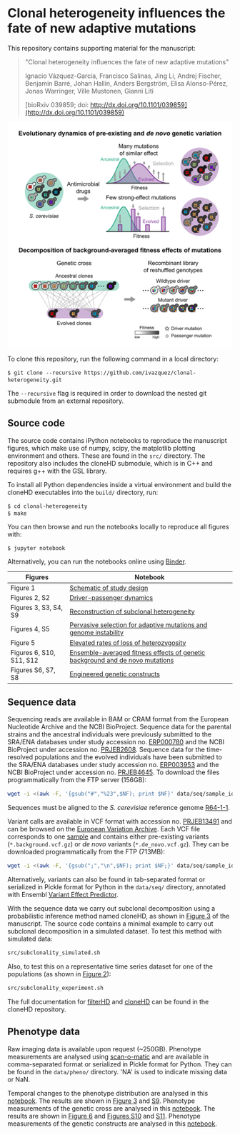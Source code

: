 # Clonal heterogeneity influences the fate of new adaptive mutations

This repository contains supporting material for the manuscript:

> "Clonal heterogeneity influences the fate of new adaptive mutations"
>
> Ignacio Vázquez-García, Francisco Salinas, Jing Li, Andrej Fischer, Benjamin Barré, Johan Hallin, Anders Bergström, Elisa Alonso-Pérez, Jonas Warringer, Ville Mustonen, Gianni Liti
>
> [bioRxiv 039859; doi: http://dx.doi.org/10.1101/039859](http://dx.doi.org/10.1101/039859)

<p align="center">
  <img src="https://github.com/ivazquez/clonal-heterogeneity/blob/master/manuscript/main/figures/graphical-abstract/graphical_abstract_publication.png?raw=true" alt="Graphical abstract"/>
</p>

To clone this repository, run the following command in a local directory:

    $ git clone --recursive https://github.com/ivazquez/clonal-heterogeneity.git

The `--recursive` flag is required in order to download the nested git submodule from an external repository.

## Source code

The source code contains iPython notebooks to reproduce the manuscript figures, which make use of numpy, scipy, the matplotlib plotting environment
and others. These are found in the `src/` directory. The repository also includes the cloneHD submodule, which is in C++ and requires g++ with the GSL library.

To install all Python dependencies inside a virtual environment and build the cloneHD executables into the `build/` directory, run:

    $ cd clonal-heterogeneity
    $ make

You can then browse and run the notebooks locally to reproduce all figures with:

    $ jupyter notebook

Alternatively, you can run the notebooks online using [Binder](http://mybinder.org/repo/ivazquez/clonal-heterogeneity).

| Figures | Notebook |
| ------- | -------- |
| Figure 1 | [Schematic of study design](src/figure1.ipynb) |
| Figures 2, S2 | [Driver-passenger dynamics](src/figure2.ipynb) |
| Figures 3, S3, S4, S9 | [Reconstruction of subclonal heterogeneity](src/figure3.ipynb) |
| Figures 4, S5 | [Pervasive selection for adaptive mutations and genome instability](src/figure4.ipynb) |
| Figure 5 | [Elevated rates of loss of heterozygosity](src/figure5.ipynb) |
| Figures 6, S10, S11, S12 | [Ensemble-averaged fitness effects of genetic background and de novo mutations](src/figure6.ipynb)|
| Figures S6, S7, S8 | [Engineered genetic constructs](src/supp_figure_pheno_constructs.ipynb)|

## Sequence data
Sequencing reads are available in BAM or CRAM format from the European Nucleotide Archive and the NCBI BioProject. Sequence data for the parental strains and the ancestral individuals were previously submitted to the SRA/ENA databases under study accession no. [ERP000780](http://www.ebi.ac.uk/ena/data/view/ERP000780) and the NCBI BioProject under accession no. [PRJEB2608](http://www.ncbi.nlm.nih.gov/bioproject/?term=PRJEB2608). Sequence data for the time-resolved populations and the evolved individuals have been submitted to the SRA/ENA databases under study accession no. [ERP003953](http://www.ebi.ac.uk/ena/data/view/ERP003953) and the NCBI BioProject under accession no. [PRJEB4645](http://www.ncbi.nlm.nih.gov/bioproject/?term=PRJEB4645). To download the files programmatically from the FTP server (156GB):

```sh
wget -i <(awk -F, '{gsub("#","%23",$NF); print $NF}' data/seq/sample_ids_unmerged.csv)
```

Sequences must be aligned to the *S. cerevisiae* reference genome [R64-1-1](http://downloads.yeastgenome.org/sequence/S288C_reference/genome_releases/S288C_reference_genome_R64-1-1_20110203.tgz).

Variant calls are available in VCF format with accession no. [PRJEB13491](http://www.ebi.ac.uk/ena/data/view/PRJEB13491) and can be browsed on the [European Variation Archive](http://www.ebi.ac.uk/eva/?eva-study=PRJEB13491). Each VCF file corresponds to one [sample](data/seq/sample\_ids\_merged\_dup.csv) and contains either pre-existing variants (`*.background.vcf.gz`) or *de novo* variants (`*.de_novo.vcf.gz`). They can be downloaded programmatically from the FTP (713MB):

```sh
wget -i <(awk -F, '{gsub(";","\n",$NF); print $NF;}' data/seq/sample_ids_merged_dup.csv)
```

Alternatively, variants can also be found in tab-separated format or serialized in Pickle format for Python in the `data/seq/` directory, annotated with Ensembl [Variant Effect Predictor](http://www.ensembl.org/info/docs/tools/vep/index.html).

With the sequence data we carry out subclonal decomposition using a probabilistic inference method named cloneHD, as shown in [Figure 3](src/figure3.ipynb) of the manuscript. The source code contains a minimal example to carry out subclonal decomposition in a simulated dataset. To test this method with simulated data:

```sh
src/subclonality_simulated.sh
```

Also, to test this on a representative time series dataset for one of the populations (as shown in [Figure 2](src/figure2.ipynb)):

```sh
src/subclonality_experiment.sh
```

The full documentation for [filterHD](https://github.com/ivazquez/cloneHD/blob/master/docs/README-filterHD.md) and [cloneHD](https://github.com/ivazquez/cloneHD/blob/master/docs/README-cloneHD.md) can be found in the cloneHD repository.

## Phenotype data
Raw imaging data is available upon request (~250GB). Phenotype measurements are analysed using [scan-o-matic](https://github.com/local-minimum/scanomatic) and are available in comma-separated format or serialized in Pickle format for Python. They can be found in the `data/pheno/` directory. 'NA' is used to indicate missing data or NaN.

Temporal changes to the phenotype distribution are analysed in this [notebook](src/figure3.ipynb). The results are shown in [Figure 3](manuscript/main/figures/figure3/figure3_final.png) and [S9](manuscript/supp/figures/supp_figure_pheno_evolution/supp_figure_pheno_evolution_final.png). Phenotype measurements of the genetic cross are analysed in this [notebook](src/figure4.ipynb). The results are shown in [Figure 6](manuscript/main/figures/figure6/figure6_final.png) and [Figures S10](manuscript/supp/figures/supp_figure_pheno_cross/supp_figure_pheno_cross_extended_final.png) and [S11](manuscript/supp/figures/supp_figure_pheno_cross/supp_figure_pheno_cross_reduced_final.png). Phenotype measurements of the genetic constructs are analysed in this [notebook](src/supp_figure_pheno_constructs.ipynb).